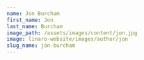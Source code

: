 ```yaml
---
name: Jon Burcham
first_name: Jon
last_name: Burcham
image_path: /assets/images/content/jon.jpg
image: linaro-website/images/author/jon
slug_name: jon-burcham
---
```


